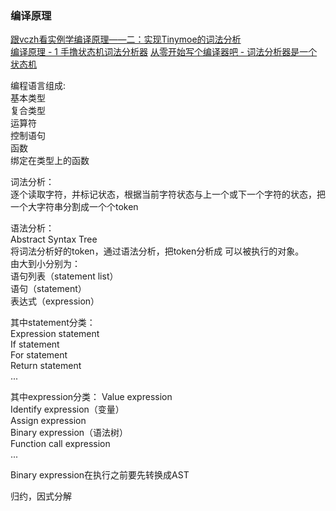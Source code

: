 ### 编译原理


[跟vczh看实例学编译原理——二：实现Tinymoe的词法分析](http://www.cppblog.com/vczh/archive/2014/03/02/206014.html)  
[编译原理 - 1 手撸状态机词法分析器](https://www.cnblogs.com/pointer-smq/p/4904531.html)
[从零开始写个编译器吧 - 词法分析器是一个状态机](https://segmentfault.com/a/1190000002478486)


编程语言组成:   
基本类型   
复合类型    
运算符    
控制语句  
函数   
绑定在类型上的函数   



词法分析：   
逐个读取字符，并标记状态，根据当前字符状态与上一个或下一个字符的状态，把一个大字符串分割成一个个token

语法分析：  
Abstract Syntax Tree   
将词法分析好的token，通过语法分析，把token分析成
可以被执行的对象。   
由大到小分别为：    
语句列表（statement list）  
语句（statement）    
表达式（expression）  

其中statement分类：  
Expression statement  
If statement  
For statement   
Return statement  
...

其中expression分类：
Value expression   
Identify expression（变量）   
Assign expression   
Binary expression（语法树）   
Function call expression   
...

Binary expression在执行之前要先转换成AST

归约，因式分解



















